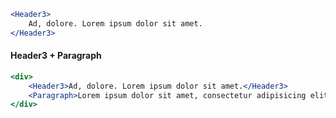 ```jsx harmony
<Header3>
    Ad, dolore. Lorem ipsum dolor sit amet.
</Header3>
```

#### Header3 + Paragraph
```jsx harmony
<div>
    <Header3>Ad, dolore. Lorem ipsum dolor sit amet.</Header3>
    <Paragraph>Lorem ipsum dolor sit amet, consectetur adipisicing elit. Ad, dolore. Lorem ipsum dolor sit amet, consectetur adipisicing elit. Accusantium, sequi!</Paragraph>
</div>
```
